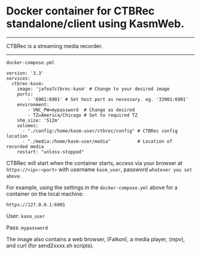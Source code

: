 # Docker container for CTBRec standalone/client using KasmWeb.

---

CTBRec is a streaming media recorder.

---


`docker-compose.yml`
~~~
version: '3.3'
services:
  ctbrec-kasm:
    image: 'jafea7ctbrec-kasm' # Change to your desired image
    ports:
        - '6901:6901' # Set host port as necessary. eg. '33901:6901'
    environment:
        - VNC_PW=mypassword  # Change as desired
        - TZ=America/Chicago # Set to required TZ
    shm_size: '512m'
    volumes:
      - "./config:/home/kasm-user/ctbrec/config" # CTBRec config location
      - "./media:/home/kasm-user/media"          # Location of recorded media
    restart: "unless-stopped"
~~~

CTBRec will start when the container starts, access via your browser at `https://<ip>:<port>` with username `kasm_user`, password `whatever you set above`.

For example, using the settings in the `docker-compose.yml` above for a container on the local machine:

`https://127.0.0.1:6901`

User: `kasm_user`

Pass: `mypassword`


The image also contains a web browser, (Falkon), a media player, (mpv), and curl (for send2xxxx.sh scripts).
